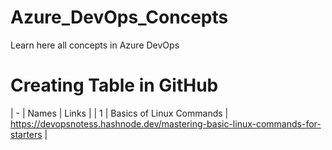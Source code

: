 # Azure_DevOps_Concepts
Learn here all concepts in Azure DevOps

# Creating Table in GitHub

| - | Names                    | Links |
| 1 | Basics of Linux Commands | https://devopsnotess.hashnode.dev/mastering-basic-linux-commands-for-starters |
